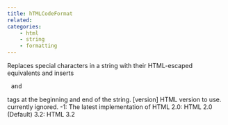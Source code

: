 ```yaml
---
title: hTMLCodeFormat
related:
categories:
    - html
    - string
    - formatting
---
```


Replaces special characters in a string with their HTML-escaped
        equivalents and inserts <pre> and </pre> tags at the beginning
        and end of the string.
        [version]
            HTML version to use. currently ignored.
            -1: The latest implementation of HTML
            2.0: HTML 2.0 (Default)
            3.2: HTML 3.2